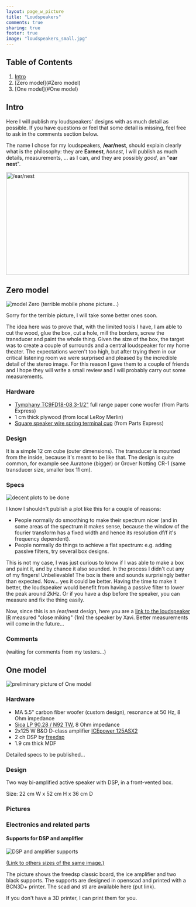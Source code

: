 ```yaml
---
layout: page_w_picture
title: "Loudspeakers"
comments: true
sharing: true
footer: true
image: "loudspeakers_small.jpg"
---
```



## Table of Contents
1. [Intro](#Intro)
2. [Zero model](#Zero model)
3. [One model](#One model)


<a name="Intro"></a>

## Intro

Here I will publish my loudspeakers' designs with as much detail as possible. If you have questions or feel that some detail is missing, feel free to ask in the comments section below.

The name I chose for my loudspeakers, **/ear/nest**, should explain clearly what is the philosophy: they are **Earnest**, *honest*, I will publish as much details, measurements, ... as I can, and they are possibly *good*, an "**ear nest**".

<dl>
<a data-flickr-embed="true"  href="https://www.flickr.com/photos/davrandom/albums/72157671398454785" title="/ear/nest"><img src="https://c8.staticflickr.com/9/8399/28472807135_652047889c.jpg" width="500" height="281" alt="/ear/nest"></a><script async src="//embedr.flickr.com/assets/client-code.js" charset="utf-8"></script>
</dl>


<a name="Zero model"></a>

## Zero model

![model Zero (terrible mobile phone picture...)](https://farm2.staticflickr.com/1588/25864464542_67f3732361.jpg)

Sorry for the terrible picture, I will take some better ones soon.

The idea here was to prove that, with the limited tools I have, I am able to cut the wood, glue the box, cut a hole, mill the borders, screw the transducer and paint the whole thing. Given the size of the box, the target was to create a couple of surrounds and a central loudspeaker for my home theater. The expectations weren't too high, but after trying them in our critical listening room we were surprised and pleased by the incredible detail of the stereo image. For this reason I gave them to a couple of friends and I hope they will write a small review and I will probably carry out some measurements.


### Hardware
* [Tymphany TC9FD18-08 3-1/2"](http://www.parts-express.com/tymphany-tc9fd18-08-3-1-2-full-range-paper-cone-woofer--264-1062) full range paper cone woofer (from Parts Express)
* 1 cm thick plywood (from local LeRoy Merlin)
* [Square speaker wire spring terminal cup](http://www.parts-express.com/parts-express-square-speaker-wire-spring-terminal-cup--260-297) (from Parts Express)

### Design
It is a simple 12 cm cube (outer dimensions). The transducer is mounted from the inside, because it's meant to be like that.
The design is quite common, for example see Auratone (bigger) or Grover Notting CR-1 (same transducer size, smaller box 11 cm).

### Specs
![decent plots to be done](https://bytebucket.org/davrandom/misc_projects/raw/30d51c10abc1140003f4a449371c74b69c25cc8f/loudspeakers/zero/80dBC_2048taps_nosmooth.png)

I know I shouldn't publish a plot like this for a couple of reasons:

* People normally do smoothing to make their spectrum nicer (and in some areas of the spectrum it makes sense, because the window of the fourier transform has a fixed width and hence its resolution df/f it's frequency dependent).
* People normally do things to achieve a flat spectrum: e.g. adding passive filters, try several box designs. 

This is not my case, I was just curious to know if I was able to make a box and paint it, and by chance it also sounded. In the process I didn't cut any of my fingers! Unbelievable! The box is there and sounds surprisingly better than expected.
Now... yes it could be better. Having the time to make it better, the loudspeaker would benefit from having a passive filter to lower the peak around 2kHz. Or if you have a dsp before the speaker, you can measure and fix the thing easily.

Now, since this is an /ear/nest design, here you are a [link to the loudspeaker IR](https://bitbucket.org/davrandom/misc_projects/raw/30d51c10abc1140003f4a449371c74b69c25cc8f/loudspeakers/zero/80dBC_IR.wav) measured "close miking" (1m) the speaker by Xavi. Better measurements will come in the future...

### Comments
(waiting for comments from my testers...)

<a name="One model"></a>



## One model

![preliminary picture of One model](https://c6.staticflickr.com/9/8852/28472805085_358800bc17.jpg)

### Hardware
* MA 5.5" carbon fiber woofer (custom design), resonance at 50 Hz, 8 Ohm impedance
* [Sica LP 90.28 / N92 TW](http://www.sonoraspeakers.it/lp-90-28-n92-tw.html), 8 Ohm impedance
* 2x125 W B&O D-class amplifier [ICEpower 125ASX2](http://www.icepower.bang-olufsen.com/files/solutions/icepower125asx2_datasheet_1_3_20151203.pdf)
* 2 ch DSP by [freedsp](http://www.freedsp.cc)
* 1.9 cm thick MDF

Detailed specs to be published...

### Design
Two way bi-amplified active speaker with DSP, in a front-vented box.

Size: 22 cm W x 52 cm H x 36 cm D

### Pictures


### Electronics and related parts

#### Supports for DSP and amplifier

![DSP and amplifier supports](https://farm6.staticflickr.com/5708/30495918136_f4bfd6b863_b.jpg)

[(Link to others sizes of the same image.)](https://flic.kr/p/NsPy11)

The picture shows the freedsp classic board, the ice amplifier and two black supports. The supports are designed in openscad and printed with a BCN3D+ printer. The scad and stl are available here (put link).

If you don't have a 3D printer, I can print them for you. 